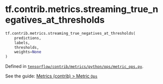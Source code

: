 <div itemscope itemtype="http://developers.google.com/ReferenceObject">
<meta itemprop="name" content="tf.contrib.metrics.streaming_true_negatives_at_thresholds" />
<meta itemprop="path" content="Stable" />
</div>

# tf.contrib.metrics.streaming_true_negatives_at_thresholds

``` python
tf.contrib.metrics.streaming_true_negatives_at_thresholds(
    predictions,
    labels,
    thresholds,
    weights=None
)
```



Defined in [`tensorflow/contrib/metrics/python/ops/metric_ops.py`](https://www.tensorflow.org/code/tensorflow/contrib/metrics/python/ops/metric_ops.py).

See the guide: [Metrics (contrib) > Metric `Ops`](../../../../../api_guides/python/contrib.metrics.md#Metric_Ops_)

